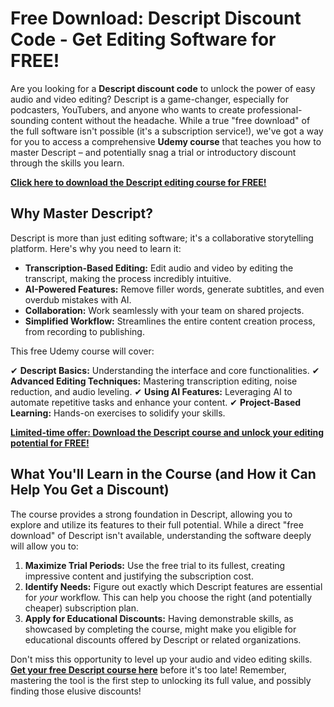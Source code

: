 # Free Download: Descript Discount Code - Get Editing Software for FREE!

Are you looking for a **Descript discount code** to unlock the power of easy audio and video editing? Descript is a game-changer, especially for podcasters, YouTubers, and anyone who wants to create professional-sounding content without the headache. While a true "free download" of the full software isn't possible (it's a subscription service!), we've got a way for you to access a comprehensive **Udemy course** that teaches you how to master Descript – and potentially snag a trial or introductory discount through the skills you learn.

[**Click here to download the Descript editing course for FREE!**](https://udemywork.com/descript-discount-code)

## Why Master Descript?

Descript is more than just editing software; it's a collaborative storytelling platform. Here's why you need to learn it:

*   **Transcription-Based Editing:** Edit audio and video by editing the transcript, making the process incredibly intuitive.
*   **AI-Powered Features:** Remove filler words, generate subtitles, and even overdub mistakes with AI.
*   **Collaboration:** Work seamlessly with your team on shared projects.
*   **Simplified Workflow:** Streamlines the entire content creation process, from recording to publishing.

This free Udemy course will cover:

✔ **Descript Basics:** Understanding the interface and core functionalities.
✔ **Advanced Editing Techniques:** Mastering transcription editing, noise reduction, and audio leveling.
✔ **Using AI Features:** Leveraging AI to automate repetitive tasks and enhance your content.
✔ **Project-Based Learning:** Hands-on exercises to solidify your skills.

[**Limited-time offer: Download the Descript course and unlock your editing potential for FREE!**](https://udemywork.com/descript-discount-code)

## What You'll Learn in the Course (and How it Can Help You Get a Discount)

The course provides a strong foundation in Descript, allowing you to explore and utilize its features to their full potential. While a direct "free download" of Descript isn't available, understanding the software deeply will allow you to:

1.  **Maximize Trial Periods:** Use the free trial to its fullest, creating impressive content and justifying the subscription cost.
2.  **Identify Needs:** Figure out exactly which Descript features are essential for *your* workflow. This can help you choose the right (and potentially cheaper) subscription plan.
3.  **Apply for Educational Discounts:** Having demonstrable skills, as showcased by completing the course, might make you eligible for educational discounts offered by Descript or related organizations.

Don't miss this opportunity to level up your audio and video editing skills. **[Get your free Descript course here](https://udemywork.com/descript-discount-code)** before it's too late! Remember, mastering the tool is the first step to unlocking its full value, and possibly finding those elusive discounts!
